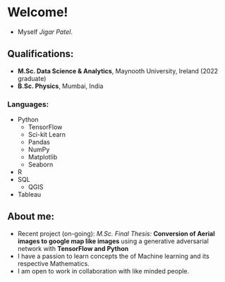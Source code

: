 # Welcome!
- Myself *Jigar Patel*.

## Qualifications: 
- **M.Sc. Data Science & Analytics**, Maynooth University, Ireland (2022 graduate)
- **B.Sc. Physics**, Mumbai, India

### Languages:
* Python
  - TensorFlow 
  - Sci-kit Learn
  - Pandas
  - NumPy
  - Matplotlib
  - Seaborn
* R
* SQL
  - QGIS
* Tableau


<!---
Astrojigs/Astrojigs is a ✨ special ✨ repository because its `README.md` (this file) appears on your GitHub profile.
You can click the Preview link to take a look at your changes.
--->
## About me: 
- Recent project (on-going): *M.Sc. Final Thesis:* **Conversion of Aerial images to google map like images** using a generative adversarial network with **TensorFlow and Python**
- I have a passion to learn concepts the of Machine learning and its respective Mathematics.
- I am open to work in collaboration with like minded people.
